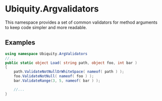 # Ubiquity.Argvalidators
This namespace provides a set of common validators for method
arguments to keep code simpler and more readable.

## Examples

```C#
using namespace Ubiquity.ArgValidators
//...
public static object Load( string path, object foo, int bar )
{
    path.ValidateNotNullOrWhiteSpace( nameof( path ) );
    foo.ValidateNotNull( nameof( foo ) );
    bar.ValidateRange(3, 5, nameof( bar ) );

    //...
}
```


